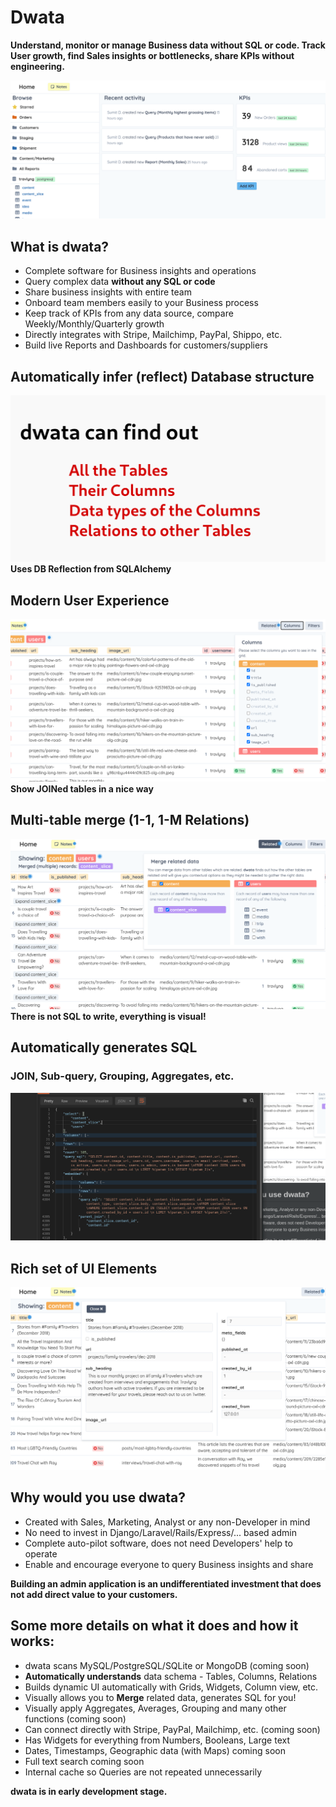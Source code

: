 # Dwata

**Understand, monitor or manage Business data without SQL or code. Track User growth, find Sales insights or bottlenecks, share KPIs without engineering.**

![Home Screen](docs/assets/Home_view_v3.png?raw=true "Home Screen")

## What is dwata?

- Complete software for Business insights and operations
- Query complex data **without any SQL or code**
- Share business insights with entire team
- Onboard team members easily to your Business process
- Keep track of KPIs from any data source, compare Weekly/Monthly/Quarterly growth
- Directly integrates with Stripe, Mailchimp, PayPal, Shippo, etc.
- Build live Reports and Dashboards for customers/suppliers

## Automatically infer (reflect) Database structure
![Automatically infer Database structure](docs/assets/Screencast_DB_Reflect/DB_Reflect.gif?raw=true "Inferring Database structure")
**Uses DB Reflection from SQLAlchemy**

## Modern User Experience
![Grid showing columns](docs/assets/Grid_view_v4.png?raw=true "Grid showing columns")
**Show JOINed tables in a nice way**

## Multi-table merge (1-1, 1-M Relations)
![Merge related data](docs/assets/Grid_Merge_view_v4.png?raw=true "Merge related data")
**There is not SQL to write, everything is visual!**

## Automatically generates SQL
### JOIN, Sub-query, Grouping, Aggregates, etc.
![Generates SQL for JOIN or Sub-query](docs/assets/Generated_SQL_v4.png?raw=true "Generates SQL for JOIN or Sub-query")

## Rich set of UI Elements
![Boolean and large text fields](docs/assets/Detail_view_v4.png?raw=true "Boolean and large text fields")

## Why would you use dwata?

- Created with Sales, Marketing, Analyst or any non-Developer in mind
- No need to invest in Django/Laravel/Rails/Express/... based admin
- Complete auto-pilot software, does not need Developers' help to operate
- Enable and encourage everyone to query Business insights and share

**Building an admin application is an undifferentiated investment that does not add direct value to your customers.**

## Some more details on what it does and how it works:

- dwata scans MySQL/PostgreSQL/SQLite or MongoDB (coming soon)
- **Automatically understands** data schema - Tables, Columns, Relations
- Builds dynamic UI automatically with Grids, Widgets, Column view, etc.
- Visually allows you to **Merge** related data, generates SQL for you!
- Visually apply Aggregates, Averages, Grouping and many other functions (coming soon)
- Can connect directly with Stripe, PayPal, Mailchimp, etc. (coming soon)
- Has Widgets for everything from Numbers, Booleans, Large text
- Dates, Timestamps, Geographic data (with Maps) coming soon
- Full text search coming soon
- Internal cache so Queries are not repeated unnecessarily

**dwata is in early development stage.**
